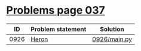 # [Problems page 037](https://www.e-olymp.com/en/problems?page=37)


| ID   | Problem statement                                | Solution                     |
|------|--------------------------------------------------|------------------------------|
| 0926 | [Heron](https://www.e-olymp.com/en/problems/926) | [0926/main.py](0926/main.py) |

